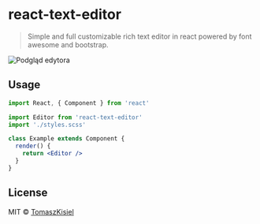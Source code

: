 # react-text-editor

> Simple and full customizable rich text editor in react powered by font awesome and bootstrap.

![Podgląd edytora](https://tkisiel.pl/global/editor.png)

## Usage

```jsx
import React, { Component } from 'react'

import Editor from 'react-text-editor'
import './styles.scss'

class Example extends Component {
  render() {
    return <Editor />
  }
}
```

## License

MIT © [TomaszKisiel](https://github.com/TomaszKisiel)
